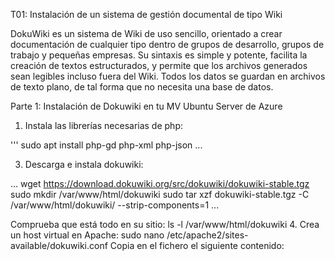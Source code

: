 T01: Instalación de un sistema de gestión documental de tipo Wiki

DokuWiki es un sistema de Wiki de uso sencillo, orientado a crear documentación de
cualquier tipo dentro de grupos de desarrollo, grupos de trabajo y pequeñas empresas. Su
sintaxis es simple y potente, facilita la creación de textos estructurados, y permite que los
archivos generados sean legibles incluso fuera del Wiki. Todos los datos se guardan en
archivos de texto plano, de tal forma que no necesita una base de datos.

Parte 1: Instalación de Dokuwiki en tu MV Ubuntu Server de Azure

1. Instala las librerías necesarias de php:

'''
sudo apt install php-gd php-xml php-json
...

3. Descarga e instala dokuwiki:

...
wget https://download.dokuwiki.org/src/dokuwiki/dokuwiki-stable.tgz
sudo mkdir /var/www/html/dokuwiki
sudo tar xzf dokuwiki-stable.tgz -C /var/www/html/dokuwiki/ --strip-components=1
...

Comprueba que está todo en su sitio: ls -l /var/www/html/dokuwiki
4. Crea un host virtual en Apache:
sudo nano /etc/apache2/sites-available/dokuwiki.conf
Copia en el fichero el siguiente contenido:
